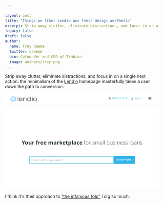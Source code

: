 ```yaml
---

layout: post
title: "Things we like: Lendio and their design aesthetic"
excerpt: Strip away clutter, eliminate distractions, and focus in on a single next action: the minimalism of the Lendio home page masterfully takes a user down the path to conversion.
legacy: false
draft: false
author:
  name: Trey Reeme
  twitter: creeme
  bio: Cofounder and COO of Trabian
  image: authors/trey.png
---
```


Strip away clutter, eliminate distractions, and focus in on a single next action: the minimalism of the [Lendio](https://www.lendio.com) homepage masterfully takes a user down the path to conversion.

 ![Lendio homepage view](/images/lendio.png)

I think it\'s their approach to ["the infamous fold"](http://designhooks.com/above-the-fold-and-below-the-fold-myths-and-reality/) I dig so much.

